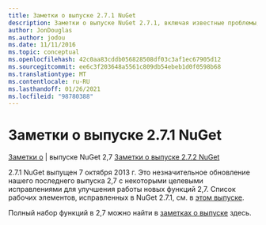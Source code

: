 ```yaml
---
title: Заметки о выпуске 2.7.1 NuGet
description: Заметки о выпуске NuGet 2.7.1, включая известные проблемы, исправления ошибок, добавленные функции и DCR.
author: JonDouglas
ms.author: jodou
ms.date: 11/11/2016
ms.topic: conceptual
ms.openlocfilehash: 42c0aa83cddb056828508df03c3af1ec67905d12
ms.sourcegitcommit: ee6c3f203648a5561c809db54ebeb1d0f0598b68
ms.translationtype: MT
ms.contentlocale: ru-RU
ms.lasthandoff: 01/26/2021
ms.locfileid: "98780388"
---
```

# <a name="nuget-271-release-notes"></a>Заметки о выпуске 2.7.1 NuGet

[Заметки о](../release-notes/nuget-2.7.md)  |  выпуске NuGet 2,7 [Заметки о выпуске 2.7.2 NuGet](../release-notes/nuget-2.7.2.md)

2.7.1 NuGet выпущен 7 октября 2013 г.  Это незначительное обновление нашего последнего выпуска 2,7 с некоторыми целевыми исправлениями для улучшения работы новых функций 2,7. Список рабочих элементов, исправленных в NuGet 2.7.1, см. в [этом выпуске](http://nuget.codeplex.com/workitem/list/advanced?keyword=&status=Closed&type=All&priority=All&release=NuGet%202.7.1&assignedTo=All&component=All&sortField=LastUpdatedDate&sortDirection=Descending&page=0).

Полный набор функций в 2,7 можно найти в [заметках о выпуске](../release-notes/nuget-2.7.md) здесь.
